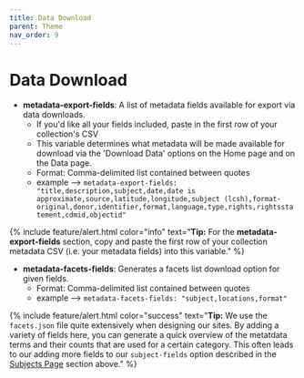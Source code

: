 ```yaml
---
title: Data Download
parent: Theme
nav_order: 9
---
```


# Data Download

- **metadata-export-fields**: A list of metadata fields available for export via data downloads.
	- If you'd like all your fields included, paste in the first row of your collection's CSV
	- This variable determines what metadata will be made available for download via the 'Download Data' options on the Home page and on the Data page.
	- Format: Comma-delimited list contained between quotes
	- example --> `metadata-export-fields: "title,description,subject,date,date is approximate,source,latitude,longitude,subject (lcsh),format-original,donor,identifier,format,language,type,rights,rightsstatement,cdmid,objectid"`

{% include feature/alert.html color="info" text="**Tip:** For the **metadata-export-fields** section, copy and paste the first row of your collection metadata CSV (i.e. your metadata fields) into this variable." %} 

- **metadata-facets-fields**: Generates a facets list download option for given fields.
	- Format: Comma-delimited list contained between quotes
	- example --> `metadata-facets-fields: "subject,locations,format"`

{% include feature/alert.html color="success" text="**Tip:** We use the `facets.json` file quite extensively when designing our sites. By adding a variety of fields here, you can generate a quick overview of the metatdata terms and their counts that are used for a certain category. This often leads to our adding more fields to our `subject-fields` option described in the [Subjects Page](#subjects) section above." %} 
